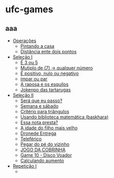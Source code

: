 # ufc-games
## aaa
- <a href="https://github.com/warrley/ufc-games/tree/main/opera%C3%A7oes"/> Operações
  - <a href="https://github.com/warrley/ufc-games/tree/main/opera%C3%A7oes/areaTriangle"/> Pintando a casa
  - <a href="https://github.com/warrley/ufc-games/tree/main/opera%C3%A7oes/distanceShot"/> Distância ente dois pontos
- <a href="https://github.com/warrley/ufc-games/tree/main/selecao-I"/> Seleção I
  - <a href="https://github.com/warrley/ufc-games/tree/main/selecao-I/3or5"/> É 3 ou 5
  - <a href="https://github.com/warrley/ufc-games/tree/main/selecao-I/%2B-0"/> Mutiplo de (7) -> qualquer número
  - <a href="https://github.com/warrley/ufc-games/tree/main/selecao-I/%2B-0"/> É positivo, nulo ou negativo
  - <a href="https://github.com/warrley/ufc-games/tree/main/selecao-I/hands"/> ímpar ou par
  - <a href="https://github.com/warrley/ufc-games/tree/main/selecao-I/middleNumber"/> A raposa e os esquilos
  - <a href="https://github.com/warrley/ufc-games/tree/main/selecao-I/jokenpo"/> Jokenpo das tartarugas
- <a href="https://github.com/warrley/ufc-games/tree/main/selecao-I"/> Seleção II
  - <a href="https://github.com/warrley/ufc-games/tree/main/selecao-II/imPass"/> Será que eu passo?
  - <a href="https://github.com/warrley/ufc-games/tree/main/selecao-II/days"/> Semana e sábado
  - <a href="https://github.com/warrley/ufc-games/tree/main/selecao-II/trianglesSize"/> Critério para triângulos
  - <a href="https://github.com/warrley/ufc-games/tree/main/selecao-II/baskhara"/> Usando biblioteca matemática (baskhara)
  - <a href="https://github.com/warrley/ufc-games/tree/main/selecao-II/100rs"/> Essa nota presta?
  - <a href="https://github.com/warrley/ufc-games/tree/main/selecao-II/children"/> A idade do filho mais velho
  - <a href="https://github.com/warrley/ufc-games/tree/main/selecao-II/drone"/> Dronede Entrega
  - <a href="https://github.com/warrley/ufc-games/tree/main/selecao-II/travels"/> Teleférico
  - <a href="https://github.com/warrley/ufc-games/tree/main/selecao-II/fruits"/> Pegar do pé do vizinho
  - <a href="https://github.com/warrley/ufc-games/tree/main/selecao-II/snake"/> JOGO DA COBRINHA
  - <a href="https://github.com/warrley/ufc-games/tree/main/selecao-II/plane"/> Game 10 - Disco Voador
  - <a href="https://github.com/warrley/ufc-games/tree/main/selecao-II/employes"/> Calculando aumento
- <a href="https://github.com/warrley/ufc-games/tree/main/selecao-I"/> Repetição I
  - <a href="https://github.com/warrley/ufc-games/tree/main/selecao-I"/> 
